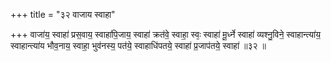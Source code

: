 +++
title = "३२ वाजाय स्वाहा"

+++
वाजा॑य॒ स्वाहा॑ प्रस॒वाय॒ स्वाहा॑पि॒जाय॒ स्वाहा॑ क्रत॑वे॒ स्वाहा॒ स्वः᳕ स्वाहा॑ मू॒र्ध्ने स्वाहा॑ व्यश्नु॒विने॒ स्वाहान्त्या॑य॒ स्वाहान्त्या॑य भौव॒नाय॒ स्वाहा॒ भुव॑नस्य॒ पत॑ये॒ स्वाहाधि॑पतये॒ स्वाहा॑ प्र॒जाप॑तये॒ स्वाहा॑ ॥३२ ॥